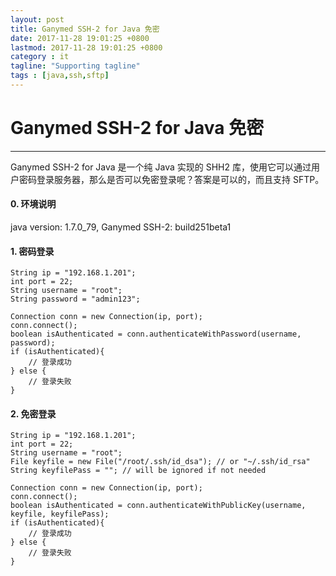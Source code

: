 ```yaml
---
layout: post
title: Ganymed SSH-2 for Java 免密
date: 2017-11-28 19:01:25 +0800
lastmod: 2017-11-28 19:01:25 +0800
category : it
tagline: "Supporting tagline"
tags : [java,ssh,sftp]
---
```

# Ganymed SSH-2 for Java 免密
---
Ganymed SSH-2 for Java 是一个纯 Java 实现的 SHH2 库，使用它可以通过用户密码登录服务器，那么是否可以免密登录呢？答案是可以的，而且支持 SFTP。

#### 0. 环境说明  
java version: 1.7.0_79, Ganymed SSH-2: build251beta1

#### 1. 密码登录
```
String ip = "192.168.1.201";
int port = 22;
String username = "root";
String password = "admin123";

Connection conn = new Connection(ip, port);
conn.connect();
boolean isAuthenticated = conn.authenticateWithPassword(username, password);
if (isAuthenticated){
    // 登录成功
} else {
    // 登录失败
}
```
<!-- more -->

#### 2. 免密登录
```
String ip = "192.168.1.201";
int port = 22;
String username = "root";
File keyfile = new File("/root/.ssh/id_dsa"); // or "~/.ssh/id_rsa"
String keyfilePass = ""; // will be ignored if not needed

Connection conn = new Connection(ip, port);
conn.connect();
boolean isAuthenticated = conn.authenticateWithPublicKey(username, keyfile, keyfilePass);
if (isAuthenticated){
    // 登录成功
} else {
    // 登录失败
}
```


